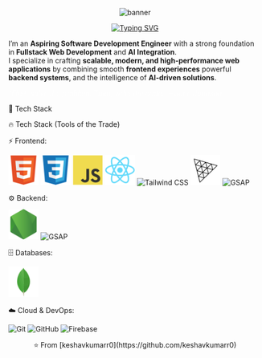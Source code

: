 <p align="center">
  <img src="https://capsule-render.vercel.app/api?type=waving&color=0:2E9CCA,100:2E9CCA&height=200&section=header&text=Keshav%20Kumar&fontSize=50&fontColor=ffffff&animation=fadeIn&fontAlignY=35" alt="banner" />
</p>

<p align="center">
  <a href="https://git.io/typing-svg">
    <img src="https://readme-typing-svg.herokuapp.com?font=Fira+Code&size=22&pause=1000&color=2E9CCA&center=true&vCenter=true&width=500&lines=Fullstack+Developer;Open+Source+Contributor;Tech+Enthusiast;Problem+Solver" alt="Typing SVG" />
  </a>
</p> 

I’m an **Aspiring Software Development Engineer** with a strong foundation in **Fullstack Web Development** and **AI Integration**.  
I specialize in crafting **scalable, modern, and high-performance web applications** by combining smooth **frontend experiences**
powerful **backend systems**, and the intelligence of **AI-driven solutions**.  

<p>
  <em>
    <span style="color: rgba(255,255,255,0.65);">
      “First, solve the problem. Then, write the code.” – John Johnson
    </span>
  </em>
</p>



 🚀 Tech Stack  

🔥 Tech Stack (Tools of the Trade)


 ⚡ Frontend:
<p align="left">
  <img src="https://raw.githubusercontent.com/devicons/devicon/master/icons/html5/html5-original.svg" alt="HTML5" width="60" height="60"/>
  <img src="https://raw.githubusercontent.com/devicons/devicon/master/icons/css3/css3-original.svg" alt="CSS3" width="60" height="60"/>
  <img src="https://raw.githubusercontent.com/devicons/devicon/master/icons/javascript/javascript-original.svg" alt="JavaScript" width="60" height="60"/>
  <img src="https://raw.githubusercontent.com/devicons/devicon/master/icons/react/react-original.svg" alt="React" width="60" height="60"/>
  <img src="https://www.vectorlogo.zone/logos/tailwindcss/tailwindcss-icon.svg" alt="Tailwind CSS" width="60" height="60"/>
  <img src="https://raw.githubusercontent.com/devicons/devicon/master/icons/threejs/threejs-original.svg" alt="Three.js" width="60" height="60"/>
  <img src="https://greensock.com/uploads/monthly_2020_03/icon.png.cf3be5202862a7286b66b2198b680496.png" alt="GSAP" width="60" height="60"/>
</p>

⚙️ Backend:
<p align="left">
  <img src="https://raw.githubusercontent.com/devicons/devicon/master/icons/nodejs/nodejs-original.svg" alt="Node.js" width="60" height="60"/>
  <img src="https://cdn.worldvectorlogo.com/logos/gsap-greensock.svg" alt="GSAP" width="60" height="60"/>

</p>

 🗄️ Databases:
<p align="left">
  <img src="https://raw.githubusercontent.com/devicons/devicon/master/icons/mongodb/mongodb-original.svg" alt="MongoDB" width="60" height="60"/>
</p>

 ☁️ Cloud & DevOps:
<p align="left">
  <img src="https://www.vectorlogo.zone/logos/git-scm/git-scm-icon.svg" alt="Git" width="60" height="60"/>
  <img src="https://www.vectorlogo.zone/logos/github/github-icon.svg" alt="GitHub" width="60" height="60"/>
  <img src="https://www.vectorlogo.zone/logos/firebase/firebase-icon.svg" alt="Firebase" width="60" height="60"/>
</p>


<p align="center">⭐ From [keshavkumarr0](https://github.com/keshavkumarr0)</p>


  





